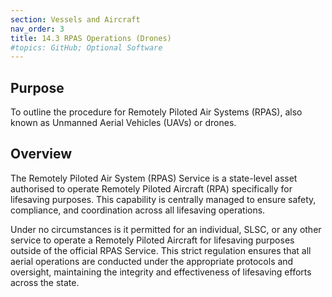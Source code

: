 ```yaml
---
section: Vessels and Aircraft
nav_order: 3
title: 14.3 RPAS Operations (Drones)
#topics: GitHub; Optional Software
---
```


## Purpose

To outline the procedure for Remotely Piloted Air Systems (RPAS), also known as Unmanned Aerial Vehicles (UAVs) or drones.

## Overview

The Remotely Piloted Air System (RPAS) Service is a state-level asset authorised to operate Remotely Piloted Aircraft (RPA) specifically for lifesaving purposes. This capability is centrally managed to ensure safety, compliance, and coordination across all lifesaving operations.

Under no circumstances is it permitted for an individual, SLSC, or any other service to operate a Remotely Piloted Aircraft for lifesaving purposes outside of the official RPAS Service. This strict regulation ensures that all aerial operations are conducted under the appropriate protocols and oversight, maintaining the integrity and effectiveness of lifesaving efforts across the state.